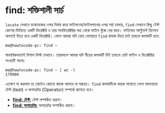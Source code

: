 # find: শক্তিশালী সার্চ

`locate` যেখানে ডাবাবেজের ওপর নির্ভর করে ফাইলনেম/ফাইলপাথের ওপর সার্চ চালায়, `find` সেখানে কিছু টেস্ট কেসের ভিত্তিতে একটি ডিরেক্টরি ও তার সাবডিরেক্টরির মধ্য থেকে ফাইল খুঁজে বের করে। ফাইন্ডের আর্গুমেন্ট হিসেবে অবশ্যই দিতে হবে একটি ডিরেক্টরি। যেমন আমরা যদি হোম ফোল্ডারে `find` কমান্ড দিতে চাই তাহলে কমান্ডটি হবে:

```
me@howtocode-pc: find ~
```

স্বাভাবিকভাবেই বিশাল লিস্ট দেখাবে। তারবদলে আমরা যদি নীচের কমান্ডটি দিই তাহলে মোট ফাইল ও ডিরেক্টরির সংখ্যাটি পাবো:

```
me@howtocode-pc: find ~ | wc -l
179904
```

এতক্ষণ যা করলাম তা মোটেও কোনো কাজে আসবে না সম্ভবত। `find` কমান্ডটিকে কাজে লাগাতে গেলে আপনাকে টেস্ট (test) ও অপারেটর (Operator) সম্পর্কে জানতে হবে।

*  [**find: টেস্ট**:](3.5.2.1.test.md) টেস্ট সম্পর্কিত ধারণা।
*  [**find: অপারেটর**:](3.5.2.2.operator.md) অপারেটর সম্পর্কিত ধারণা।